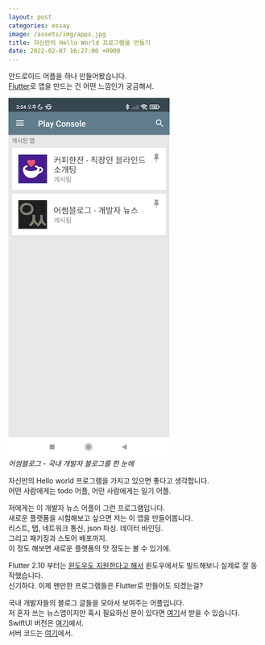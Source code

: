 ```yaml
---
layout: post
categories: essay
image: /assets/img/apps.jpg
title: 자신만의 Hello World 프로그램을 만들기
date: 2022-02-07 16:27:00 +0900
---
```


안드로이드 어플을 하나 만들어봤습니다.  
[Flutter](https://flutter.dev/)로 앱을 만드는 건 어떤 느낌인가 궁금해서.

![](/assets/img/apps.jpg)  
*어썸블로그 - 국내 개발자 블로그를 한 눈에*

자신만의 Hello world 프로그램을 가지고 있으면 좋다고 생각합니다.  
어떤 사람에게는 todo 어플, 어떤 사람에게는 일기 어플.

저에게는 이 개발자 뉴스 어플이 그런 프로그램입니다.  
새로운 플랫폼을 시험해보고 싶으면 저는 이 앱을 만들어봅니다.  
리스트, 탭, 네트워크 통신, json 파싱. 데이터 바인딩.  
그리고 패키징과 스토어 배포까지.  
이 정도 해보면 새로운 플랫폼의 맛 정도는 볼 수 있기에.

Flutter 2.10 부터는 [윈도우도 지원한다고 해서](https://medium.com/flutter/announcing-flutter-for-windows-6979d0d01fed) 윈도우에서도 빌드해보니 실제로 잘 동작했습니다.  
신기하다. 이제 왠만한 프로그램들은 Flutter로 만들어도 되겠는걸?

국내 개발자들의 블로그 글들을 모아서 보여주는 어플입니다.  
저 혼자 쓰는 뉴스앱이지만 혹시 필요하신 분이 있다면 [여기](https://play.google.com/store/apps/details?id=blogs.awesome.android.awesome_blogs_flutter&hl=ko)서 받을 수 있습니다.  
SwiftUI 버전은 [여기](https://apps.apple.com/kr/app/id1557176134)에서.  
서버 코드는 [여기](https://github.com/BenjaminKim/awesome-blogs)에서.